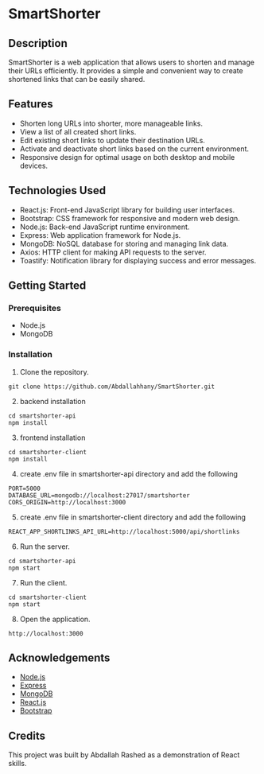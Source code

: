 # SmartShorter

## Description

SmartShorter is a web application that allows users to shorten and manage their URLs efficiently. It provides a simple
and convenient way to create shortened links that can be easily shared.

## Features

- Shorten long URLs into shorter, more manageable links.
- View a list of all created short links.
- Edit existing short links to update their destination URLs.
- Activate and deactivate short links based on the current environment.
- Responsive design for optimal usage on both desktop and mobile devices.

## Technologies Used

- React.js: Front-end JavaScript library for building user interfaces.
- Bootstrap: CSS framework for responsive and modern web design.
- Node.js: Back-end JavaScript runtime environment.
- Express: Web application framework for Node.js.
- MongoDB: NoSQL database for storing and managing link data.
- Axios: HTTP client for making API requests to the server.
- Toastify: Notification library for displaying success and error messages.

## Getting Started

### Prerequisites

- Node.js
- MongoDB

### Installation

1. Clone the repository.

```
git clone https://github.com/Abdallahhany/SmartShorter.git
```

2. backend installation

```
cd smartshorter-api
npm install
```

3. frontend installation

```
cd smartshorter-client
npm install
```

4. create .env file in smartshorter-api directory and add the following

```
PORT=5000
DATABASE_URL=mongodb://localhost:27017/smartshorter
CORS_ORIGIN=http://localhost:3000
```

5. create .env file in smartshorter-client directory and add the following

```
REACT_APP_SHORTLINKS_API_URL=http://localhost:5000/api/shortlinks
```

6. Run the server.

```
cd smartshorter-api
npm start
```

7. Run the client.

```
cd smartshorter-client
npm start
```

8. Open the application.

```
http://localhost:3000
```

## Acknowledgements

- [Node.js](https://nodejs.org/en/)
- [Express](https://expressjs.com/)
- [MongoDB](https://www.mongodb.com/)
- [React.js](https://reactjs.org/)
- [Bootstrap](https://getbootstrap.com/)

## Credits

This project was built by Abdallah Rashed as a demonstration of React skills.



